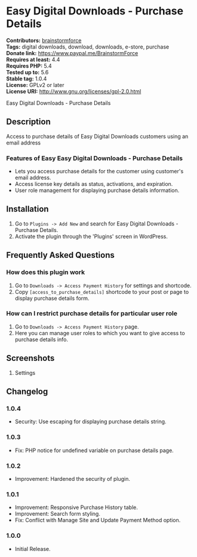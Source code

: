 # Easy Digital Downloads - Purchase Details #
**Contributors:** [brainstormforce](https://profiles.wordpress.org/brainstormforce)  
**Tags:** digital downloads, download, downloads, e-store, purchase  
**Donate link:** https://www.paypal.me/BrainstormForce  
**Requires at least:** 4.4  
**Requires PHP:** 5.4  
**Tested up to:** 5.6  
**Stable tag:** 1.0.4  
**License:** GPLv2 or later  
**License URI:** http://www.gnu.org/licenses/gpl-2.0.html  

Easy Digital Downloads - Purchase Details

## Description ##

Access to purchase details of Easy Digital Downloads customers using an email address

### Features of Easy Easy Digital Downloads - Purchase Details ###

- Lets you access purchase details for the customer using customer's email address.
- Access license key details as status, activations, and expiration. 
- User role management for displaying purchase details information. 

## Installation ##

1. Go to `Plugins -> Add New` and search for Easy Digital Downloads - Purchase Details.
1. Activate the plugin through the 'Plugins' screen in WordPress.

## Frequently Asked Questions ##

### How does this plugin work ###

1. Go to `Downloads -> Access Payment History` for settings and shortcode.
1. Copy `[access_to_purchase_details]` shortcode to your post or page to display purchase details form.

### How can I restrict purchase details for particular user role ###

1. Go to `Downloads -> Access Payment History` page.
1. Here you can manage user roles to which you want to give access to purchase details info. 

## Screenshots ##
1. Settings 

## Changelog ##

### 1.0.4 ###
- Security: Use escaping for displaying purchase details string.

### 1.0.3 ###
- Fix: PHP notice for undefined variable on purchase details page. 

### 1.0.2 ###
- Improvement: Hardened the security of plugin.

### 1.0.1 ###

- Improvement: Responsive Purchase History table. 
- Improvement: Search form styling.
- Fix: Conflict with Manage Site and Update Payment Method option. 

### 1.0.0 ###
* Initial Release.
